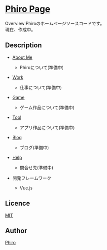 [Phiro Page](https://phiro1021.github.io/public)
====

Overview
  Phiroのホームページソースコードです。  
  現在、作成中。

## Description
- [About Me](https://phiro1021.github.io/public/#/about)
  - Phiroについて(準備中)
- [Work](https://phiro1021.github.io/public/#/work)
  - 仕事について(準備中)
- [Game](https://phiro1021.github.io/public/#/game)
  - ゲーム作品について(準備中)
- [Tool](https://phiro1021.github.io/public/#/tool)
  - アプリ作品について(準備中)
- [Blog](https://phiro1021.github.io/public/#/blog)
  - ブログ(準備中)
- [Help](https://phiro1021.github.io/public/#/help)
  - 問合せ先(準備中)

- 開発フレームワーク
  - Vue.js

## Licence

[MIT](https://github.com/phiro1021/public/blob/master/LICENSE)

## Author

[Phiro](https://github.com/Phiro1021)
